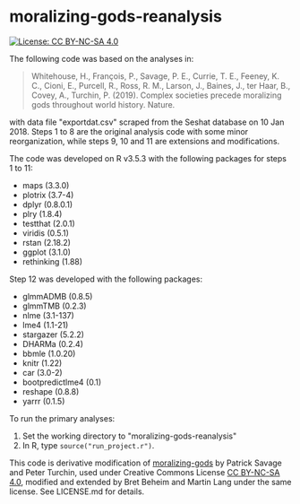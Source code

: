 moralizing-gods-reanalysis
============

[![License: CC BY-NC-SA 4.0](https://licensebuttons.net/l/by-nc-sa/4.0/80x15.png)](https://creativecommons.org/licenses/by-nc-sa/4.0/)

The following code was based on the analyses in: 

> Whitehouse, H., François, P., Savage, P. E., Currie, T. E., Feeney, K. C., Cioni, E., Purcell, R., Ross, R. M., Larson, J., Baines, J., ter Haar, B., Covey, A., Turchin, P. (2019). Complex societies precede moralizing gods throughout world history. Nature.

with data file "exportdat.csv" scraped from the Seshat database on 10 Jan 2018. Steps 1 to 8 are the original analysis code with some minor reorganization, while steps 9, 10 and 11 are extensions and modifications.

The code was developed on R v3.5.3 with the following packages for steps 1 to 11:

- maps (3.3.0)
- plotrix (3.7-4)
- dplyr (0.8.0.1)
- plry (1.8.4)
- testthat (2.0.1)
- viridis (0.5.1)
- rstan (2.18.2)
- ggplot (3.1.0)
- rethinking (1.88)

Step 12 was developed with the following packages:

- glmmADMB (0.8.5)
- glmmTMB (0.2.3)
- nlme (3.1-137)
- lme4 (1.1-21)
- stargazer (5.2.2)
- DHARMa (0.2.4)
- bbmle (1.0.20)
- knitr (1.22)
- car (3.0-2)
- bootpredictlme4 (0.1)
- reshape (0.8.8)
- yarrr (0.1.5)

To run the primary analyses:

1. Set the working directory to "moralizing-gods-reanalysis"
2. In R, type `source("run_project.r")`.

This code is derivative modification of [moralizing-gods](https://github.com/pesavage/moralizing-gods) by Patrick Savage and Peter Turchin, used under Creative Commons License [CC BY-NC-SA 4.0](https://creativecommons.org/licenses/by-nc-sa/4.0/), modified and extended by Bret Beheim and Martin Lang under the same license. See LICENSE.md for details.
